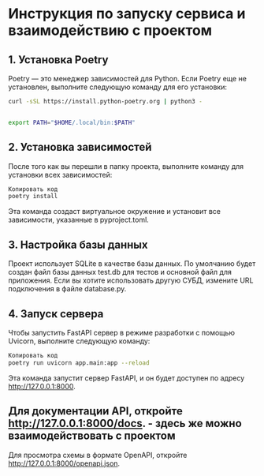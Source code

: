 # Инструкция по запуску сервиса и взаимодействию с проектом

## 1. Установка Poetry

Poetry — это менеджер зависимостей для Python. Если Poetry еще не установлен, выполните следующую команду для его установки:

```bash
curl -sSL https://install.python-poetry.org | python3 -


export PATH="$HOME/.local/bin:$PATH"
```
## 2. Установка зависимостей
После того как вы перешли в папку проекта, выполните команду для установки всех зависимостей:

```bash
Копировать код
poetry install
```
Эта команда создаст виртуальное окружение и установит все зависимости, указанные в pyproject.toml.

## 3. Настройка базы данных
Проект использует SQLite в качестве базы данных. По умолчанию будет создан файл базы данных test.db для тестов и основной файл для приложения. Если вы хотите использовать другую СУБД, измените URL подключения в файле database.py.

## 4. Запуск сервера
Чтобы запустить FastAPI сервер в режиме разработки с помощью Uvicorn, выполните следующую команду:

```bash
Копировать код
poetry run uvicorn app.main:app --reload
```
Эта команда запустит сервер FastAPI, и он будет доступен по адресу http://127.0.0.1:8000.


## Для документации API, откройте http://127.0.0.1:8000/docs. - здесь же можно взаимодействовать с проектом
Для просмотра схемы в формате OpenAPI, откройте http://127.0.0.1:8000/openapi.json.
